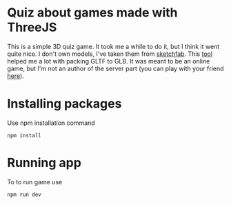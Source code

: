 # Quiz about games made with ThreeJS
This is a simple 3D quiz game. It took me a while to do it, but I think it went quite nice. 
I don't own models, I've taken them from [sketchfab](https://sketchfab.com/features/free-3d-models).
This [tool](https://sbtron.github.io/makeglb/) helped me a lot with packing
GLTF to GLB. It was meant to be an online game, but I'm not an author of the server part (you can play with your friend [here](http://amogus-quiz.herokuapp.com/)).

# Installing packages
Use npm installation command
```
npm install
```

# Running app
To to run game use
```
npm run dev
```
